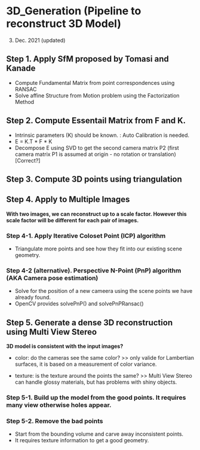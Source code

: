 # 3D_Generation (Pipeline to reconstruct 3D Model)
3. Dec. 2021 (updated)

## Step 1. Apply SfM proposed by Tomasi and Kanade
- Compute Fundamental Matrix from point correspondences using RANSAC
- Solve affine Structure from Motion problem using the Factorization Method

## Step 2. Compute Essentail Matrix from F and K.
- Intrinsic parameters (K) should be known. : Auto Calibration is needed.
- E = K.T * F * K
- Decompose E using SVD to get the second camera matrix P2 
(first camera matrix P1 is assumed at origin - no rotation or translation) [Correct?]

## Step 3. Compute 3D points using triangulation

## Step 4. Apply to Multiple Images

**With two images, we can reconstruct up to a scale factor. However this scale factor will be different for each pair of images.**

### Step 4-1. Apply Iterative Coloset Point (ICP) algorithm
- Triangulate more points and see how they fit into our existing scene geometry.

### Step 4-2 (alternative). Perspective N-Point (PnP) algorithm (AKA Camera pose estimation)
- Solve for the position of a new cameera using the scene points we have already found.
- OpenCV provides solvePnP() and solvePnPRansac()  

## Step 5. Generate a dense 3D reconstruction using Multi View Stereo

**3D model is consistent with the input images?**
- color: do the cameras see the same color? >> only valide for Lambertian surfaces, it is based on a measurement of color variance.

- texture: is the texture around the points the same? >> Multi View Stereo can handle glossy materials, but has problems with shiny objects.

### Step 5-1. Build up the model from the good points. It requires many view otherwise holes appear.

### Step 5-2. Remove the bad points 
- Start from the bounding volume and carve away inconsistent points.
- It requires texture information to get a good geometry.